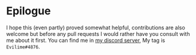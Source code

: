 # Epilogue

I hope this (even partly) proved somewhat helpful, contributions are also welcome but before any pull requests I would rather have you consult with me about it first. You can find me in [my discord server](https://discord.gg/KZddZe6p2B), My tag is `Evilime#4876`.